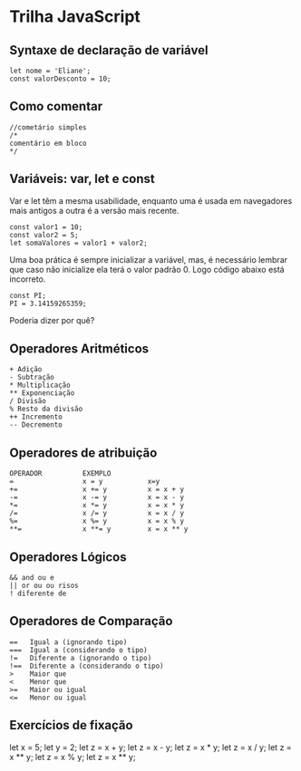 # Trilha JavaScript
## Syntaxe de declaração de variável
    let nome = 'Eliane';
    const valorDesconto = 10;

## Como comentar
    //cometário simples
    /*
    comentário em bloco
    */

## Variáveis: var, let e const
Var e let têm a mesma usabilidade, enquanto uma é usada em navegadores mais antigos a outra é a versão mais recente.

    const valor1 = 10;
    const valor2 = 5;
    let somaValores = valor1 + valor2;
 
Uma boa prática é sempre inicializar a variável, mas, é necessário lembrar que caso não inicialize ela terá o valor padrão 0. Logo código abaixo está incorreto.

    const PI;
    PI = 3.14159265359;
Poderia dizer por quê?

## Operadores Aritméticos
    + Adição
    - Subtração
    * Multiplicação
    ** Exponenciação
    / Divisão
    % Resto da divisão
    ++ Incremento
    -- Decremento

## Operadores de atribuição
    OPERADOR          EXEMPLO      
    =                 x = y           x=y
    +=                x += y          x = x + y
    -=                x -= y          x = x - y
    *=                x *= y          x = x * y
    /=                x /= y          x = x / y
    %=                x %= y          x = x % y
    **=               x **= y         x = x ** y

## Operadores Lógicos

    && and ou e
    || or ou ou risos
    ! diferente de 

## Operadores de Comparação
    ==   Igual a (ignorando tipo)
    ===  Igual a (considerando o tipo)
    !=   Diferente a (ignorando o tipo)
    !==  Diferente a (considerando o tipo)
    >    Maior que
    <    Menor que
    >=   Maior ou igual
    <=   Menor ou igual

## Exercícios de fixação

let x = 5;
let y = 2;
let z = x + y;
let z = x - y;
let z = x * y;
let z = x / y;
let z = x ** y;
let z = x % y;
let z = x ** y;


 


  
